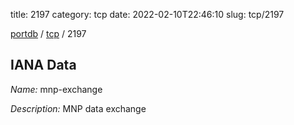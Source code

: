 title: 2197
category: tcp
date: 2022-02-10T22:46:10
slug: tcp/2197

[portdb](/) / [tcp](/category/tcp.html) / 2197


## IANA Data

_Name:_ mnp-exchange

_Description:_ MNP data exchange

